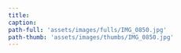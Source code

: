 ```yaml
---
title:
caption:
path-full: 'assets/images/fulls/IMG_0850.jpg'
path-thumb: 'assets/images/thumbs/IMG_0850.jpg'
---
```

